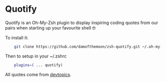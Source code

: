 # Quotify

Quotify is an Oh-My-Zsh plugin to display inspiring coding quotes
from our pairs when starting up your favourite shell 🤓

To install it:

```bash
    git clone https://github.com/damofthemoon/zsh-quotify.git ~/.oh-my-zsh/custom/plugins/quotify
```

Then to setup in your ~/.zshrc

```bash
    plugins=( ... quotify)
```

All quotes come from [devtopics](http://www.devtopics.com/101-great-computer-programming-quotes/).
